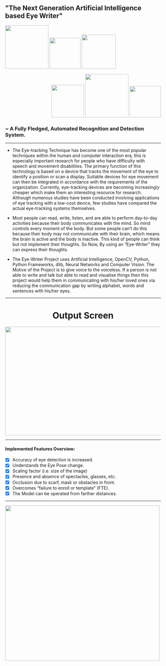 ## "The Next Generation Artificial Intelligence based Eye Writer"

<p align="left">
  <img src="https://img.shields.io/badge/pycharm-143?style=for-the-badge&logo=pycharm&logoColor=black&color=black&labelColor=green" width="140" />
  <img src="https://img.shields.io/badge/numpy-%23013243.svg?style=for-the-badge&logo=numpy&logoColor=white" width="100" />
  <img src="https://img.shields.io/badge/pandas-%23150458.svg?style=for-the-badge&logo=pandas&logoColor=white" width="110" />
</p>

<p align="right">
  <img src="https://img.shields.io/badge/python-3670A0?style=for-the-badge&logo=python&logoColor=ffdd54" width="105" />
  <img src="https://img.shields.io/badge/scikit--learn-%23F7931E.svg?style=for-the-badge&logo=scikit-learn&logoColor=white" width="140" />
  <img src="https://img.shields.io/badge/opencv-%23white.svg?style=for-the-badge&logo=opencv&logoColor=white" width="101" />
</p>

### ~ A Fully Fledged, Automated Recognition and Detection System.
----

<p>
  
- The Eye-tracking Technique has become one of the most popular techniques within the human and computer interaction era, this is especially important research for people who have difficulty with speech and movement disabilities. The primary function of this technology is based on a device that tracks the movement of the eye to identify a position or scan a display. Suitable devices for eye movement can then be integrated in accordance with the requirements of the organization. Currently, eye-tracking devices are becoming increasingly cheaper which make them an interesting resource for research. Although numerous studies have been conducted involving applications of eye tracking with a low-cost device, few studies have compared the actual eye-tracking systems themselves.

- Most people can read, write, listen, and are able to perform day-to-day activities because their body communicates with the mind. So mind controls every moment of the body. But some people can’t do this because their body may not communicate with their brain, which means the brain is active and the body is inactive. This kind of people can think but not implement their thoughts. So Now, By using an “Eye-Writer” they can express their thoughts. 

- The Eye-Writer Project uses Artificial Intelligence, OpenCV, Python, Python Frameworks, dlib, Neural Networks and Computer Vision. The Motive of the Project is to give voice to the voiceless. If a person is not able to write and talk but able to read and visualise things then this project would help them in communicating with his/her loved ones via reducing the communication gap by writing alphabet, words and sentences with his/her eyes.
</p>

----

<h1 align="center">Output Screen</h1>
<p align= "center"><img src="https://github.com/AmaanSayyad/The-Next-Gen-AI-Eye-Writer/blob/main/Output Screen.jpeg" width="700" height= "350"></p>

----

#### Implemented Features Overview:

- [x] Accuracy of eye detection is increased.
- [x] Understands the Eye Pose change.
- [x] Scaling factor (i.e. size of the image)
- [x] Presence and absence of spectacles, glasses, etc.
- [x] Occlusion due to scarf, mask or obstacles in front.
- [x] Overcomes “failure to enroll or template” (FTE).
- [x] The Model can be operated from farther distances.
---

<img src="https://media.giphy.com/media/42D5ycv3au9s8MQtrU/giphy.gif" width="500" />
